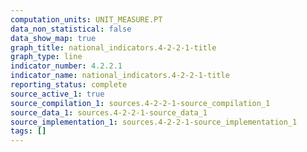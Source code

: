 ```yaml
---
computation_units: UNIT_MEASURE.PT
data_non_statistical: false
data_show_map: true
graph_title: national_indicators.4-2-2-1-title
graph_type: line
indicator_number: 4.2.2.1
indicator_name: national_indicators.4-2-2-1-title
reporting_status: complete
source_active_1: true
source_compilation_1: sources.4-2-2-1-source_compilation_1
source_data_1: sources.4-2-2-1-source_data_1
source_implementation_1: sources.4-2-2-1-source_implementation_1
tags: []
---
```

